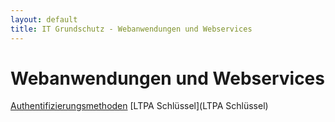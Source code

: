 ```yaml
---
layout: default
title: IT Grundschutz - Webanwendungen und Webservices
---
```


# Webanwendungen und Webservices

[Authentifizierungsmethoden](Authentifizierungsmethoden)
[LTPA Schlüssel](LTPA Schlüssel)

